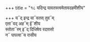 +++
title = "१८ यदिन्द्र यावतस्त्वमेतावदहमीशीय"

+++
य᳓द् इन्द्र या᳓वतस् तुव᳓म्  
एता᳓वद् अह᳓म् ई᳓शीय  
स्तोता᳓रम् इ᳓द् दिधिषेय रदावसो  
न᳓ पापत्वा᳓य रासीय